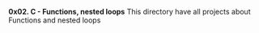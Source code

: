 **0x02. C - Functions, nested loops**
This directory have all projects about Functions and nested loops